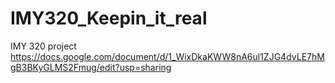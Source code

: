 # IMY320_Keepin_it_real
IMY 320 project
https://docs.google.com/document/d/1_WixDkaKWW8nA6ul1ZJG4dvLE7hMgB3BKyGLMS2Fmug/edit?usp=sharing
